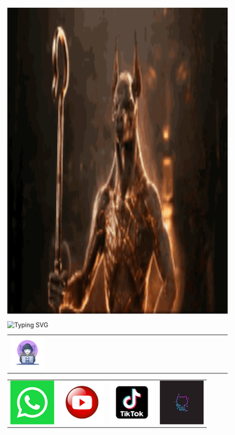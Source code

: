 <p align="center"><img style="width: 900px; margin: 0 auto; height: 700px;" src="image1.gif"></p>
<img src="http://readme-typing-svg.herokuapp.com?font=Delicious+Handrawn&pause=1000&color=F70000&width=300&lines=Loading...............;Hola+👋👋;soy+asistente+de+Andi;que+opinas+de+tu+experiencia+x+aqui;comentanos+aqui+en+nuestras+redes+sociales+👇👇👇;no+te+pierdas+de+nuestros+nuevos+contenidos😁;aunque+no+subo+mucho+contenido+jeje;visitanos+en+WhatsApp+para+socializar😉" alt="Typing SVG" />
<table width="80%" align="center"><tr><td width="25%"><img width="70%" src="image1.webp"></td><td colspan="3" width="75%"></td></tr></table>
<div><table width="80%" align="center><tr>
	<td width="25%"></td>
	<td width="25%" href="https://wa.me/51942287756?text=*Hola%20estoy%20interesado%20en%20tu%20pagina%20web*"><img width="100px" height="100px" src="image1.png"></td>
	<td width="25%"><img width="100px" height="100px" src="image2.jfif"></td>
	<td width="25%"><img width="100px" height="100px" src="image3.png"></td>
	<td width="25%"><img width="100px" height="100px" src="image4.jfif"></td>
</tr></table></div>


